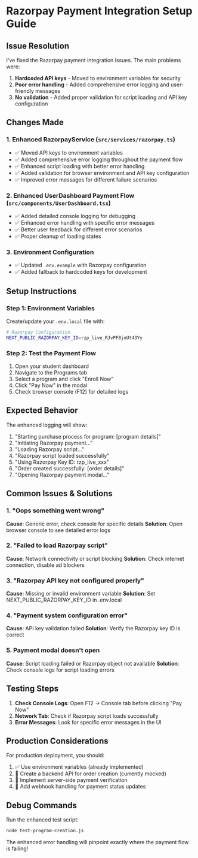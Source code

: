 # Razorpay Payment Integration Setup Guide

## Issue Resolution

I've fixed the Razorpay payment integration issues. The main problems were:

1. **Hardcoded API keys** - Moved to environment variables for security
2. **Poor error handling** - Added comprehensive error logging and user-friendly messages
3. **No validation** - Added proper validation for script loading and API key configuration

## Changes Made

### 1. Enhanced RazorpayService (`src/services/razorpay.ts`)
- ✅ Moved API keys to environment variables
- ✅ Added comprehensive error logging throughout the payment flow
- ✅ Enhanced script loading with better error handling
- ✅ Added validation for browser environment and API key configuration
- ✅ Improved error messages for different failure scenarios

### 2. Enhanced UserDashboard Payment Flow (`src/components/UserDashboard.tsx`)
- ✅ Added detailed console logging for debugging
- ✅ Enhanced error handling with specific error messages
- ✅ Better user feedback for different error scenarios
- ✅ Proper cleanup of loading states

### 3. Environment Configuration
- ✅ Updated `.env.example` with Razorpay configuration
- ✅ Added fallback to hardcoded keys for development

## Setup Instructions

### Step 1: Environment Variables
Create/update your `.env.local` file with:

```bash
# Razorpay Configuration
NEXT_PUBLIC_RAZORPAY_KEY_ID=rzp_live_RJvPF8jnUt43Yy
```

### Step 2: Test the Payment Flow
1. Open your student dashboard
2. Navigate to the Programs tab
3. Select a program and click "Enroll Now"
4. Click "Pay Now" in the modal
5. Check browser console (F12) for detailed logs

## Expected Behavior

The enhanced logging will show:
1. "Starting purchase process for program: [program details]"
2. "Initiating Razorpay payment..."
3. "Loading Razorpay script..."
4. "Razorpay script loaded successfully"
5. "Using Razorpay Key ID: rzp_live_xxx"
6. "Order created successfully: [order details]"
7. "Opening Razorpay payment modal..."

## Common Issues & Solutions

### 1. "Oops something went wrong"
**Cause**: Generic error, check console for specific details
**Solution**: Open browser console to see detailed error logs

### 2. "Failed to load Razorpay script"
**Cause**: Network connectivity or script blocking
**Solution**: Check internet connection, disable ad blockers

### 3. "Razorpay API key not configured properly"
**Cause**: Missing or invalid environment variable
**Solution**: Set NEXT_PUBLIC_RAZORPAY_KEY_ID in .env.local

### 4. "Payment system configuration error"
**Cause**: API key validation failed
**Solution**: Verify the Razorpay key ID is correct

### 5. Payment modal doesn't open
**Cause**: Script loading failed or Razorpay object not available
**Solution**: Check console logs for script loading errors

## Testing Steps

1. **Check Console Logs**: Open F12 → Console tab before clicking "Pay Now"
2. **Network Tab**: Check if Razorpay script loads successfully
3. **Error Messages**: Look for specific error messages in the UI

## Production Considerations

For production deployment, you should:
1. ✅ Use environment variables (already implemented)
2. 🔄 Create a backend API for order creation (currently mocked)
3. 🔄 Implement server-side payment verification
4. 🔄 Add webhook handling for payment status updates

## Debug Commands

Run the enhanced test script:
```bash
node test-program-creation.js
```

The enhanced error handling will pinpoint exactly where the payment flow is failing!